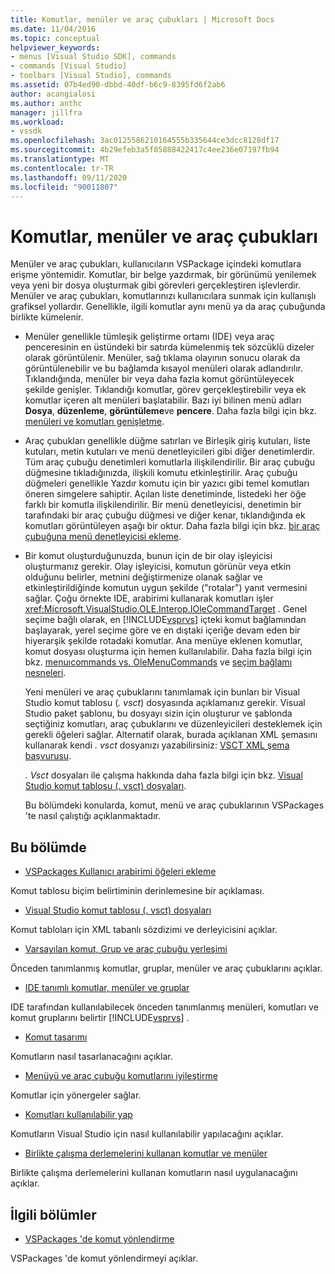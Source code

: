 ```yaml
---
title: Komutlar, menüler ve araç çubukları | Microsoft Docs
ms.date: 11/04/2016
ms.topic: conceptual
helpviewer_keywords:
- menus [Visual Studio SDK], commands
- commands [Visual Studio]
- toolbars [Visual Studio], commands
ms.assetid: 07b4ed90-dbbd-40df-b6c9-8395fd6f2ab6
author: acangialosi
ms.author: anthc
manager: jillfra
ms.workload:
- vssdk
ms.openlocfilehash: 3ac0125586210164555b335644ce3dcc8128df17
ms.sourcegitcommit: 4b29efeb3a5f05888422417c4ee236e07197fb94
ms.translationtype: MT
ms.contentlocale: tr-TR
ms.lasthandoff: 09/11/2020
ms.locfileid: "90011807"
---
```

# <a name="commands-menus-and-toolbars"></a>Komutlar, menüler ve araç çubukları
Menüler ve araç çubukları, kullanıcıların VSPackage içindeki komutlara erişme yöntemidir. Komutlar, bir belge yazdırmak, bir görünümü yenilemek veya yeni bir dosya oluşturmak gibi görevleri gerçekleştiren işlevlerdir. Menüler ve araç çubukları, komutlarınızı kullanıcılara sunmak için kullanışlı grafiksel yollardır. Genellikle, ilgili komutlar aynı menü ya da araç çubuğunda birlikte kümelenir.

- Menüler genellikle tümleşik geliştirme ortamı (IDE) veya araç penceresinin en üstündeki bir satırda kümelenmiş tek sözcüklü dizeler olarak görüntülenir. Menüler, sağ tıklama olayının sonucu olarak da görüntülenebilir ve bu bağlamda kısayol menüleri olarak adlandırılır. Tıklandığında, menüler bir veya daha fazla komut görüntüleyecek şekilde genişler. Tıklandığı komutlar, görev gerçekleştirebilir veya ek komutlar içeren alt menüleri başlatabilir. Bazı iyi bilinen menü adları **Dosya**, **düzenleme**, **görüntüleme**ve **pencere**. Daha fazla bilgi için bkz. [menüleri ve komutları genişletme](../../extensibility/extending-menus-and-commands.md).

- Araç çubukları genellikle düğme satırları ve Birleşik giriş kutuları, liste kutuları, metin kutuları ve menü denetleyicileri gibi diğer denetimlerdir. Tüm araç çubuğu denetimleri komutlarla ilişkilendirilir. Bir araç çubuğu düğmesine tıkladığınızda, ilişkili komutu etkinleştirilir. Araç çubuğu düğmeleri genellikle Yazdır komutu için bir yazıcı gibi temel komutları öneren simgelere sahiptir. Açılan liste denetiminde, listedeki her öğe farklı bir komutla ilişkilendirilir. Bir menü denetleyicisi, denetimin bir tarafındaki bir araç çubuğu düğmesi ve diğer kenar, tıklandığında ek komutları görüntüleyen aşağı bir oktur. Daha fazla bilgi için bkz. [bir araç çubuğuna menü denetleyicisi ekleme](../../extensibility/adding-a-menu-controller-to-a-toolbar.md).

- Bir komut oluşturduğunuzda, bunun için de bir olay işleyicisi oluşturmanız gerekir. Olay işleyicisi, komutun görünür veya etkin olduğunu belirler, metnini değiştirmenize olanak sağlar ve etkinleştirildiğinde komutun uygun şekilde ("rotalar") yanıt vermesini sağlar. Çoğu örnekte IDE, arabirimi kullanarak komutları işler <xref:Microsoft.VisualStudio.OLE.Interop.IOleCommandTarget> . Genel seçime bağlı olarak, en [!INCLUDE[vsprvs](../../code-quality/includes/vsprvs_md.md)] içteki komut bağlamından başlayarak, yerel seçime göre ve en dıştaki içeriğe devam eden bir hiyerarşik şekilde rotadaki komutlar. Ana menüye eklenen komutlar, komut dosyası oluşturma için hemen kullanılabilir. Daha fazla bilgi için bkz. [menuıcommands vs. OleMenuCommands](../../vs-2015/misc/menucommands-vs-olemenucommands.md?view=vs-2015) ve [seçim bağlamı nesneleri](../../extensibility/internals/selection-context-objects.md).

  Yeni menüleri ve araç çubuklarını tanımlamak için bunları bir Visual Studio komut tablosu (*. vsct*) dosyasında açıklamanız gerekir. Visual Studio paket şablonu, bu dosyayı sizin için oluşturur ve şablonda seçtiğiniz komutları, araç çubuklarını ve düzenleyicileri desteklemek için gerekli öğeleri sağlar. Alternatif olarak, burada açıklanan XML şemasını kullanarak kendi *. vsct* dosyanızı yazabilirsiniz: [VSCT XML şema başvurusu](../../extensibility/vsct-xml-schema-reference.md).

  *. Vsct* dosyaları ile çalışma hakkında daha fazla bilgi için bkz. [Visual Studio komut tablosu (. vsct) dosyaları](../../extensibility/internals/visual-studio-command-table-dot-vsct-files.md).

  Bu bölümdeki konularda, komut, menü ve araç çubuklarının VSPackages 'te nasıl çalıştığı açıklanmaktadır.

## <a name="in-this-section"></a>Bu bölümde
- [VSPackages Kullanıcı arabirimi öğeleri ekleme](../../extensibility/internals/how-vspackages-add-user-interface-elements.md)

 Komut tablosu biçim belirtiminin derinlemesine bir açıklaması.

- [Visual Studio komut tablosu (. vsct) dosyaları](../../extensibility/internals/visual-studio-command-table-dot-vsct-files.md)

 Komut tabloları için XML tabanlı sözdizimi ve derleyicisini açıklar.

- [Varsayılan komut, Grup ve araç çubuğu yerleşimi](../../extensibility/internals/default-command-group-and-toolbar-placement.md)

 Önceden tanımlanmış komutlar, gruplar, menüler ve araç çubuklarını açıklar.

- [IDE tanımlı komutlar, menüler ve gruplar](../../extensibility/internals/ide-defined-commands-menus-and-groups.md)

 IDE tarafından kullanılabilecek önceden tanımlanmış menüleri, komutları ve komut gruplarını belirtir [!INCLUDE[vsprvs](../../code-quality/includes/vsprvs_md.md)] .

- [Komut tasarımı](../../extensibility/internals/command-design.md)

 Komutların nasıl tasarlanacağını açıklar.

- [Menüyü ve araç çubuğu komutlarını iyileştirme](../../extensibility/internals/optimizing-menu-and-toolbar-commands.md)

 Komutlar için yönergeler sağlar.

- [Komutları kullanılabilir yap](../../extensibility/internals/making-commands-available.md)

 Komutların Visual Studio için nasıl kullanılabilir yapılacağını açıklar.

- [Birlikte çalışma derlemelerini kullanan komutlar ve menüler](../../extensibility/internals/commands-and-menus-that-use-interop-assemblies.md)

 Birlikte çalışma derlemelerini kullanan komutların nasıl uygulanacağını açıklar.

## <a name="related-sections"></a>İlgili bölümler
- [VSPackages 'de komut yönlendirme](../../extensibility/internals/command-routing-in-vspackages.md)

 VSPackages 'de komut yönlendirmeyi açıklar.